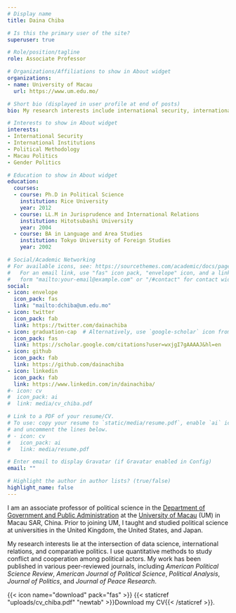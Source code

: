 ```yaml
---
# Display name
title: Daina Chiba

# Is this the primary user of the site?
superuser: true

# Role/position/tagline
role: Associate Professor

# Organizations/Affiliations to show in About widget
organizations:
- name: University of Macau
  url: https://www.um.edu.mo/

# Short bio (displayed in user profile at end of posts)
bio: My research interests include international security, international institutions, and political methodology.

# Interests to show in About widget
interests:
- International Security
- International Institutions
- Political Methodology
- Macau Politics
- Gender Politics

# Education to show in About widget
education:
  courses:
  - course: Ph.D in Political Science
    institution: Rice University
    year: 2012
  - course: LL.M in Jurisprudence and International Relations
    institution: Hitotsubashi University
    year: 2004
  - course: BA in Language and Area Studies
    institution: Tokyo University of Foreign Studies
    year: 2002

# Social/Academic Networking
# For available icons, see: https://sourcethemes.com/academic/docs/page-builder/#icons
#   For an email link, use "fas" icon pack, "envelope" icon, and a link in the
#   form "mailto:your-email@example.com" or "/#contact" for contact widget.
social:
- icon: envelope
  icon_pack: fas
  link: "mailto:dchiba@um.edu.mo"
- icon: twitter
  icon_pack: fab
  link: https://twitter.com/dainachiba
- icon: graduation-cap  # Alternatively, use `google-scholar` icon from `ai` icon pack
  icon_pack: fas
  link: https://scholar.google.com/citations?user=wxjgI7gAAAAJ&hl=en
- icon: github
  icon_pack: fab
  link: https://github.com/dainachiba
- icon: linkedin
  icon_pack: fab
  link: https://www.linkedin.com/in/dainachiba/
#- icon: cv
#  icon_pack: ai
#  link: media/cv_chiba.pdf

# Link to a PDF of your resume/CV.
# To use: copy your resume to `static/media/resume.pdf`, enable `ai` icons in `params.toml`, 
# and uncomment the lines below.
# - icon: cv
#   icon_pack: ai
#   link: media/resume.pdf

# Enter email to display Gravatar (if Gravatar enabled in Config)
email: ""

# Highlight the author in author lists? (true/false)
highlight_name: false
---
```


I am an associate professor of political science in the [Department of Government and Public Administration](https://gpa.fss.um.edu.mo/) at the [University of Macau](https://www.um.edu.mo/) (UM) in Macau SAR, China.  Prior to joining UM, I taught and studied political science at universities in the United Kingdom, the United States, and Japan.

My research interests lie at the intersection of data science, international relations, and comparative politics.  I use quantitative methods to study conflict and cooperation among political actors.  My work has been published in various peer-reviewed journals, including *American Political Science Review*, *American Journal of Political Science*, *Political Analysis*, *Journal of Politics*, and *Journal of Peace Research*.

{{< icon name="download" pack="fas" >}} {{< staticref "uploads/cv_chiba.pdf" "newtab" >}}Download my CV{{< /staticref >}}.
